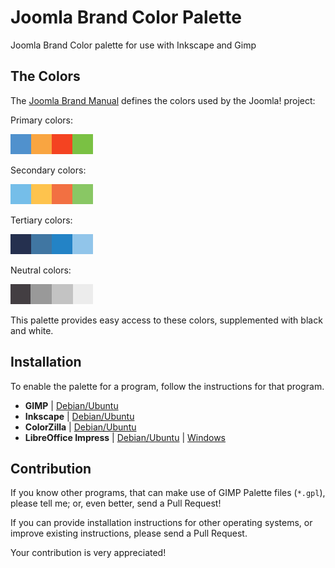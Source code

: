 # Joomla Brand Color Palette

Joomla Brand Color palette for use with Inkscape and Gimp

## The Colors

The [Joomla Brand Manual](http://issuu.com/joomladocs/docs/20150308_joomla_brandmanual_basic_d/1)
defines the colors used by the Joomla! project:

Primary colors:

![Primary](img/joomla-primary.png)

Secondary colors:

![Secondary](img/joomla-secondary.png)

Tertiary colors:

![Tertiary](img/joomla-tertiary.png)

Neutral colors:

![Neutral](img/joomla-neutral.png)

This palette provides easy access to these colors, supplemented with black and white.

## Installation

To enable the palette for a program, follow the instructions for that program.

  - **GIMP** | [Debian/Ubuntu](gimp-ubuntu.md)
  - **Inkscape** | [Debian/Ubuntu](inkscape-ubuntu.md)
  - **ColorZilla** | [Debian/Ubuntu](colorzilla-ubuntu.md)
  - **LibreOffice Impress** | [Debian/Ubuntu](libreoffice-ubuntu.md) | [Windows](libreoffice-windows.md)
  
## Contribution

If you know other programs, that can make use of GIMP Palette files (`*.gpl`), please tell me;
or, even better, send a Pull Request!

If you can provide installation instructions for other operating systems,
or improve existing instructions, please send a Pull Request.
 
Your contribution is very appreciated!
